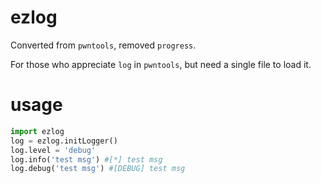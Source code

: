 # ezlog
Converted from `pwntools`, removed `progress`.

For those who appreciate `log` in `pwntools`, but need a single file to load it.
# usage
```python
import ezlog
log = ezlog.initLogger()
log.level = 'debug'
log.info('test msg') #[*] test msg
log.debug('test msg') #[DEBUG] test msg
```
